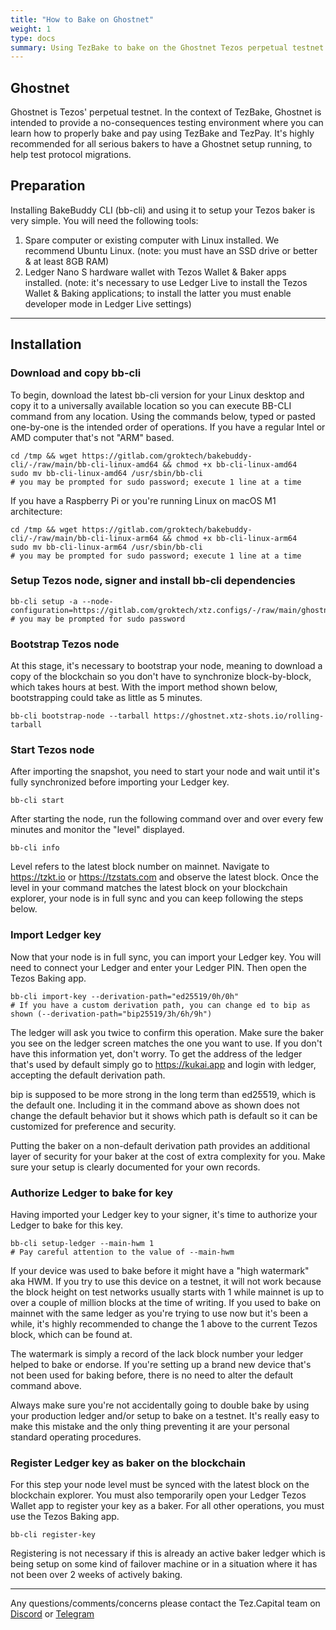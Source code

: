 ```yaml
---
title: "How to Bake on Ghostnet"
weight: 1
type: docs
summary: Using TezBake to bake on the Ghostnet Tezos perpetual testnet
---
```


## Ghostnet

Ghostnet is Tezos' perpetual testnet. In the context of TezBake, Ghostnet is
intended to provide a no-consequences testing environment where you can 
learn how to properly bake and pay using TezBake and TezPay. It's highly
recommended for all serious bakers to have a Ghostnet setup running, to
help test protocol migrations.

## Preparation

Installing BakeBuddy CLI (bb-cli) and using it to setup your Tezos baker is very simple. You will need the following tools:


1. Spare computer or existing computer with Linux installed. We recommend Ubuntu Linux.
   (note: you must have an SSD drive or better & at least 8GB RAM)
2. Ledger Nano S hardware wallet with Tezos Wallet & Baker apps installed.
   (note: it's necessary to use Ledger Live to install the Tezos Wallet & Baking applications; to install the latter you must enable developer mode in Ledger Live settings)

---

## Installation

### Download and copy bb-cli
To begin, download the latest bb-cli version for your Linux desktop and copy it to a universally available location so you can execute BB-CLI command from any location. Using the commands below, typed or pasted one-by-one is the intended order of operations.
If you have a regular Intel or AMD computer that's not "ARM" based.

   ```
   cd /tmp && wget https://gitlab.com/groktech/bakebuddy-cli/-/raw/main/bb-cli-linux-amd64 && chmod +x bb-cli-linux-amd64
   sudo mv bb-cli-linux-amd64 /usr/sbin/bb-cli
   # you may be prompted for sudo password; execute 1 line at a time
   ```
   
If you have a Raspberry Pi or you're running Linux on macOS M1 architecture:

   ```
   cd /tmp && wget https://gitlab.com/groktech/bakebuddy-cli/-/raw/main/bb-cli-linux-arm64 && chmod +x bb-cli-linux-arm64
   sudo mv bb-cli-linux-arm64 /usr/sbin/bb-cli
   # you may be prompted for sudo password; execute 1 line at a time
   ```

### Setup Tezos node, signer and install bb-cli dependencies

   ```
   bb-cli setup -a --node-configuration=https://gitlab.com/groktech/xtz.configs/-/raw/main/ghostnet.json
   # you may be prompted for sudo password
   ```

### Bootstrap Tezos node
At this stage, it's necessary to bootstrap your node, meaning to download a copy of the blockchain so you don't have to synchronize block-by-block, which takes hours at best. With the import method shown below, bootstrapping could take as little as 5 minutes.
  
   ```
   bb-cli bootstrap-node --tarball https://ghostnet.xtz-shots.io/rolling-tarball
   ```

### Start Tezos node
After importing the snapshot, you need to start your node and wait until it's fully synchronized before importing your Ledger key.

   ```
   bb-cli start
   ```

After starting the node, run the following command over and over every few minutes and monitor the "level" displayed.
   
   ```
   bb-cli info
   ```

Level refers to the latest block number on mainnet. Navigate to https://tzkt.io or https://tzstats.com and observe the latest block. Once the level in your command matches the latest block on your blockchain explorer, your node is in full sync and you can keep following the steps below.

### Import Ledger key
Now that your node is in full sync, you can import your Ledger key. You will need to connect your Ledger and enter your Ledger PIN. Then open the Tezos Baking app.

   ```
   bb-cli import-key --derivation-path="ed25519/0h/0h"
   # If you have a custom derivation path, you can change ed to bip as shown (--derivation-path="bip25519/3h/6h/9h")
   ```

The ledger will ask you twice to confirm this operation. Make sure the baker you see on the ledger screen matches the one you want to use. If you don't have this information yet, don't worry. To get the address of the ledger that's used by default simply go to https://kukai.app and login with ledger, accepting the default derivation path.


bip is supposed to be more strong in the long term than ed25519, which is the default one. Including it in the command above as shown does not change the default behavior but it shows which path is default so it can be customized for preference and security. 

Putting the baker on a non-default derivation path provides an additional layer of security for your baker at the cost of extra complexity for you. Make sure your setup is clearly documented for your own records.

### Authorize Ledger to bake for key
Having imported your Ledger key to your signer, it's time to authorize your Ledger to bake for this key.

   ```
   bb-cli setup-ledger --main-hwm 1
   # Pay careful attention to the value of --main-hwm

   ```

If your device was used to bake before it might have a "high watermark" aka HWM. If you try to use this device on a testnet, it will not work because the block height on test networks usually starts with 1 while mainnet is up to over a couple of million blocks at the time of writing.
If you used to bake on mainnet with the same ledger as you're trying to use now but it's been a while, it's highly recommended to change the 1 above to the current Tezos block, which can be found at.

The watermark is simply a record of the lack block number your ledger helped to bake or endorse. If you're setting up a brand new device that's not been used for baking before, there is no need to alter the default command above.

Always make sure you're not accidentally going to double bake by using your production ledger and/or setup to bake on a testnet. It's really easy to make this mistake and the only thing preventing it are your personal standard operating procedures.

### Register Ledger key as baker on the blockchain
For this step your node level must be synced with the latest block on the blockchain explorer. You must also temporarily open your Ledger Tezos Wallet app to register your key as a baker. For all other operations, you must use the Tezos Baking app.

   ```
   bb-cli register-key
   ```

   Registering is not necessary if this is already an active baker ledger which is being setup on some kind of failover machine or in a situation where it has not been over 2 weeks of actively baking.

---

Any questions/comments/concerns please contact the Tez.Capital team on
[Discord](https://discord.gg/vykxNSnvQY) or [Telegram](https://t.me/bakebuddy) 